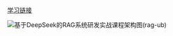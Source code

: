 [学习链接](https://u.geekbang.org/subject/airag/1009927)

![基于DeepSeek的RAG系统研发实战课程架构图](./92-图片-Pic/RAG.PNG)(rag-ub) 

